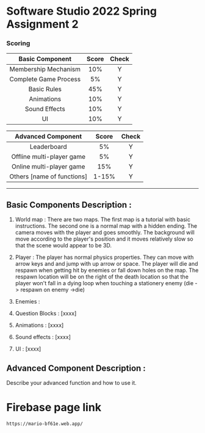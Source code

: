 # Software Studio 2022 Spring Assignment 2

### Scoring

|**Basic Component**|**Score**|**Check**|
|:-:|:-:|:-:|
|Membership Mechanism|10%|Y|
|Complete Game Process|5%|Y|
|Basic Rules|45%|Y|
|Animations|10%|Y|
|Sound Effects|10%|Y|
|UI|10%|Y|

|**Advanced Component**|**Score**|**Check**|
|:-:|:-:|:-:|
|Leaderboard|5%|Y|
|Offline multi-player game|5%|Y|
|Online multi-player game|15%|Y|
|Others [name of functions]|1-15%|Y|

---

## Basic Components Description : 
1. World map : There are two maps. The first map is a tutorial with basic instructions. The second one is a normal map with a hidden ending. The camera moves with the player and goes smoothly. The background will move according to the player's position and it moves relatively slow so that the scene would appear to be 3D.

2. Player : The player has normal physics properties. They can move with arrow keys and and jump with up arrow or space. The player will die and respawn when getting hit by enemies or fall down holes on the map. The respawn location will be on the right of the death location so that the player won't fall in a dying loop when touching a stationery enemy (die -> respawn on enemy ->die)

3. Enemies : 
4. Question Blocks : [xxxx]
5. Animations : [xxxx]
6. Sound effects : [xxxx]
7. UI : [xxxx]

## Advanced Component Description : 

Describe your advanced function and how to use it.

# Firebase page link

    https://mario-bf61e.web.app/
